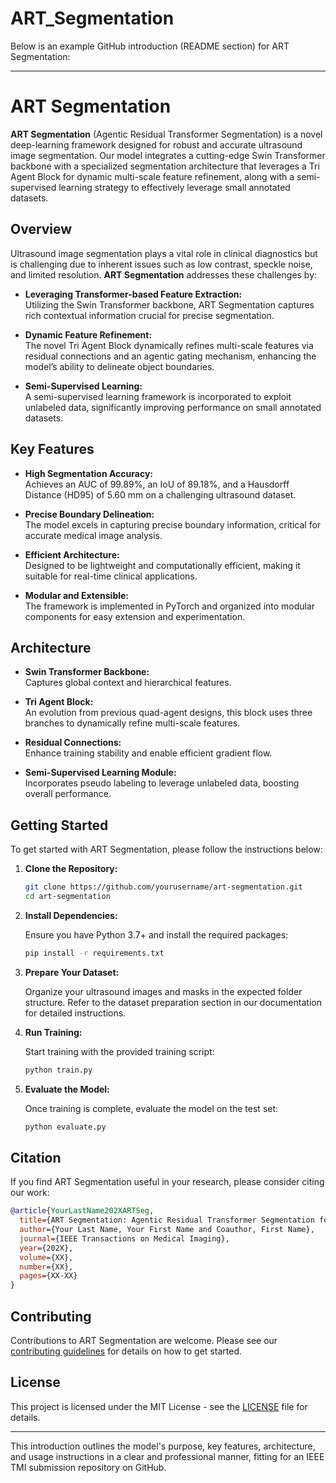 # ART_Segmentation

Below is an example GitHub introduction (README section) for ART Segmentation:

---

# ART Segmentation

**ART Segmentation** (Agentic Residual Transformer Segmentation) is a novel deep-learning framework designed for robust and accurate ultrasound image segmentation. Our model integrates a cutting-edge Swin Transformer backbone with a specialized segmentation architecture that leverages a Tri Agent Block for dynamic multi-scale feature refinement, along with a semi-supervised learning strategy to effectively leverage small annotated datasets.

## Overview

Ultrasound image segmentation plays a vital role in clinical diagnostics but is challenging due to inherent issues such as low contrast, speckle noise, and limited resolution. **ART Segmentation** addresses these challenges by:

- **Leveraging Transformer-based Feature Extraction:**  
  Utilizing the Swin Transformer backbone, ART Segmentation captures rich contextual information crucial for precise segmentation.

- **Dynamic Feature Refinement:**  
  The novel Tri Agent Block dynamically refines multi-scale features via residual connections and an agentic gating mechanism, enhancing the model’s ability to delineate object boundaries.

- **Semi-Supervised Learning:**  
  A semi-supervised learning framework is incorporated to exploit unlabeled data, significantly improving performance on small annotated datasets.

## Key Features

- **High Segmentation Accuracy:**  
  Achieves an AUC of 99.89%, an IoU of 89.18%, and a Hausdorff Distance (HD95) of 5.60 mm on a challenging ultrasound dataset.

- **Precise Boundary Delineation:**  
  The model excels in capturing precise boundary information, critical for accurate medical image analysis.

- **Efficient Architecture:**  
  Designed to be lightweight and computationally efficient, making it suitable for real-time clinical applications.

- **Modular and Extensible:**  
  The framework is implemented in PyTorch and organized into modular components for easy extension and experimentation.

## Architecture

- **Swin Transformer Backbone:**  
  Captures global context and hierarchical features.
  
- **Tri Agent Block:**  
  An evolution from previous quad-agent designs, this block uses three branches to dynamically refine multi-scale features.
  
- **Residual Connections:**  
  Enhance training stability and enable efficient gradient flow.
  
- **Semi-Supervised Learning Module:**  
  Incorporates pseudo labeling to leverage unlabeled data, boosting overall performance.

## Getting Started

To get started with ART Segmentation, please follow the instructions below:

1. **Clone the Repository:**

   ```bash
   git clone https://github.com/yourusername/art-segmentation.git
   cd art-segmentation
   ```

2. **Install Dependencies:**

   Ensure you have Python 3.7+ and install the required packages:

   ```bash
   pip install -r requirements.txt
   ```

3. **Prepare Your Dataset:**

   Organize your ultrasound images and masks in the expected folder structure. Refer to the dataset preparation section in our documentation for detailed instructions.

4. **Run Training:**

   Start training with the provided training script:

   ```bash
   python train.py
   ```

5. **Evaluate the Model:**

   Once training is complete, evaluate the model on the test set:

   ```bash
   python evaluate.py
   ```

## Citation

If you find ART Segmentation useful in your research, please consider citing our work:

```bibtex
@article{YourLastName202XARTSeg,
  title={ART Segmentation: Agentic Residual Transformer Segmentation for Ultrasound},
  author={Your Last Name, Your First Name and Coauthor, First Name},
  journal={IEEE Transactions on Medical Imaging},
  year={202X},
  volume={XX},
  number={XX},
  pages={XX-XX}
}
```

## Contributing

Contributions to ART Segmentation are welcome. Please see our [contributing guidelines](CONTRIBUTING.md) for details on how to get started.

## License

This project is licensed under the MIT License - see the [LICENSE](LICENSE) file for details.

---

This introduction outlines the model's purpose, key features, architecture, and usage instructions in a clear and professional manner, fitting for an IEEE TMI submission repository on GitHub.

